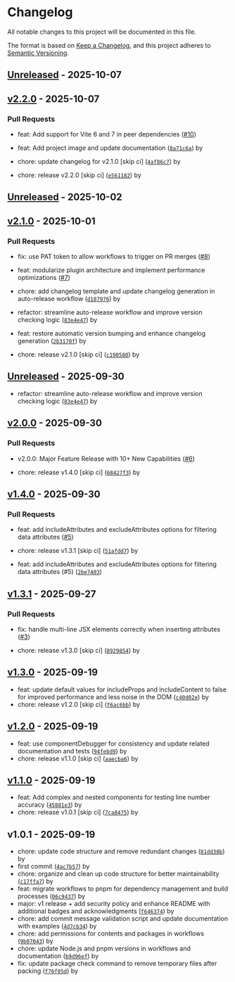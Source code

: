 # Changelog

All notable changes to this project will be documented in this file.

The format is based on [Keep a Changelog](https://keepachangelog.com/en/1.0.0/),
and this project adheres to [Semantic Versioning](https://semver.org/spec/v2.0.0.html).

## [Unreleased](https://github.com/canadianeagle/vite-plugin-component-debugger/compare/v2.2.0...HEAD) - 2025-10-07

## [v2.2.0](https://github.com/canadianeagle/vite-plugin-component-debugger/compare/v2.1.0...v2.2.0) - 2025-10-07

### Pull Requests
- feat: Add support for Vite 6 and 7 in peer dependencies ([#10](https://github.com/canadianeagle/vite-plugin-component-debugger/pull/10))

- feat: Add project image and update documentation ([`8a71c6a`](https://github.com/canadianeagle/vite-plugin-component-debugger/commit/8a71c6a414288e80b5866885b1a6ebad148a1110)) by 
- chore: update changelog for v2.1.0 [skip ci] ([`4af86c7`](https://github.com/canadianeagle/vite-plugin-component-debugger/commit/4af86c703f0b84942beaf7d7cd09f1fdc28af9cd)) by 
- chore: release v2.2.0 [skip ci] ([`e561182`](https://github.com/canadianeagle/vite-plugin-component-debugger/commit/e5611824e96b155eeafd7276fad88c2163d406af)) by 

## [Unreleased](https://github.com/canadianeagle/vite-plugin-component-debugger/compare/v2.1.0...HEAD) - 2025-10-02

## [v2.1.0](https://github.com/canadianeagle/vite-plugin-component-debugger/compare/v2.0.0...v2.1.0) - 2025-10-01

### Pull Requests
- fix: use PAT token to allow workflows to trigger on PR merges ([#8](https://github.com/canadianeagle/vite-plugin-component-debugger/pull/8))
- feat: modularize plugin architecture and implement performance optimizations ([#7](https://github.com/canadianeagle/vite-plugin-component-debugger/pull/7))

- chore: add changelog template and update changelog generation in auto-release workflow ([`d187976`](https://github.com/canadianeagle/vite-plugin-component-debugger/commit/d187976caad88d74c64cf6605ac44fb233a499ea)) by 
- refactor: streamline auto-release workflow and improve version checking logic ([`83e4e47`](https://github.com/canadianeagle/vite-plugin-component-debugger/commit/83e4e470a0d57f1785b0476e0b6049d8745b1ca4)) by 
- feat: restore automatic version bumping and enhance changelog generation ([`2b3170f`](https://github.com/canadianeagle/vite-plugin-component-debugger/commit/2b3170f983565f063639164b57364287174b9840)) by 
- chore: release v2.1.0 [skip ci] ([`c190580`](https://github.com/canadianeagle/vite-plugin-component-debugger/commit/c190580c907ac76acc4a474fcfe087cd15dcdc93)) by 

## [Unreleased](https://github.com/canadianeagle/vite-plugin-component-debugger/compare/v2.0.0...HEAD) - 2025-09-30


- refactor: streamline auto-release workflow and improve version checking logic ([`83e4e47`](https://github.com/canadianeagle/vite-plugin-component-debugger/commit/83e4e470a0d57f1785b0476e0b6049d8745b1ca4)) by 


## [v2.0.0](https://github.com/canadianeagle/vite-plugin-component-debugger/compare/v1.4.0...v2.0.0) - 2025-09-30


### Pull Requests
- v2.0.0: Major Feature Release with 10+ New Capabilities ([#6](https://github.com/canadianeagle/vite-plugin-component-debugger/pull/6))

- chore: release v1.4.0 [skip ci] ([`68427f3`](https://github.com/canadianeagle/vite-plugin-component-debugger/commit/68427f316498bfff45a076a3199427c03dcd04e6)) by 


## [v1.4.0](https://github.com/canadianeagle/vite-plugin-component-debugger/compare/v1.3.1...v1.4.0) - 2025-09-30


### Pull Requests
- feat: add includeAttributes and excludeAttributes options for filtering data attributes ([#5](https://github.com/canadianeagle/vite-plugin-component-debugger/pull/5))

- chore: release v1.3.1 [skip ci] ([`51afdd7`](https://github.com/canadianeagle/vite-plugin-component-debugger/commit/51afdd789b85d7353dcadc4cc9d6e2b6842d253f)) by 

- feat: add includeAttributes and excludeAttributes options for filtering data attributes (#5) ([`2be7403`](https://github.com/canadianeagle/vite-plugin-component-debugger/commit/2be7403eff885afda17c7da562581c43f1f44477))

## [v1.3.1](https://github.com/canadianeagle/vite-plugin-component-debugger/compare/v1.3.0...v1.3.1) - 2025-09-27


### Pull Requests
- fix: handle multi-line JSX elements correctly when inserting attributes ([#3](https://github.com/canadianeagle/vite-plugin-component-debugger/pull/3))

- chore: release v1.3.0 [skip ci] ([`8929854`](https://github.com/canadianeagle/vite-plugin-component-debugger/commit/892985402187551742fe0a1c234046641a808a39)) by 


## [v1.3.0](https://github.com/canadianeagle/vite-plugin-component-debugger/compare/v1.2.0...v1.3.0) - 2025-09-19


- feat: update default values for includeProps and includeContent to false for improved performance and less noise in the DOM ([`c40d02e`](https://github.com/canadianeagle/vite-plugin-component-debugger/commit/c40d02e566901ba83381c8b69aada8d3a1c295f8)) by 
- chore: release v1.2.0 [skip ci] ([`f6ac6bb`](https://github.com/canadianeagle/vite-plugin-component-debugger/commit/f6ac6bbf34bcca4f54391438e7675af99e5ce7ff)) by 


## [v1.2.0](https://github.com/canadianeagle/vite-plugin-component-debugger/compare/v1.1.0...v1.2.0) - 2025-09-19


- feat: use componentDebugger for consistency and update related documentation and tests ([`94febd9`](https://github.com/canadianeagle/vite-plugin-component-debugger/commit/94febd9c308635c37fbdfe0e3895dab1bdef7f02)) by 
- chore: release v1.1.0 [skip ci] ([`aaecba6`](https://github.com/canadianeagle/vite-plugin-component-debugger/commit/aaecba6eb6c925e0e23120644f5a8648e170de4f)) by 


## [v1.1.0](https://github.com/canadianeagle/vite-plugin-component-debugger/compare/v1.0.1...v1.1.0) - 2025-09-19


- feat: Add complex and nested components for testing line number accuracy ([`45881e3`](https://github.com/canadianeagle/vite-plugin-component-debugger/commit/45881e3dc47bea1af9cb31e19271c79791629cfe)) by 
- chore: release v1.0.1 [skip ci] ([`7ca8475`](https://github.com/canadianeagle/vite-plugin-component-debugger/commit/7ca84752c3c6a667c7a8ea1d898032fcf9727d9d)) by 


## v1.0.1 - 2025-09-19


- chore: update code structure and remove redundant changes ([`81dd38b`](https://github.com/canadianeagle/vite-plugin-component-debugger/commit/81dd38b09dd1722db908f8277b2d06146b740471)) by 
- first commit ([`4ac7b57`](https://github.com/canadianeagle/vite-plugin-component-debugger/commit/4ac7b579eed78e4d0f5c0f40c640997fb1d53441)) by 
- chore: organize and clean up code structure for better maintainability ([`c17ffa7`](https://github.com/canadianeagle/vite-plugin-component-debugger/commit/c17ffa70e2c0fc2954bb144f71cfd1f42dbc864f)) by 
- feat: migrate workflows to pnpm for dependency management and build processes ([`06c9437`](https://github.com/canadianeagle/vite-plugin-component-debugger/commit/06c9437d7b41888f042ca3f4e04f35ec448d749a)) by 
- major:  v1 release + add security policy and enhance README with additional badges and acknowledgments ([`f646374`](https://github.com/canadianeagle/vite-plugin-component-debugger/commit/f646374b6f0d458d78396dd793a12dee15e5499f)) by 
- chore: add commit message validation script and update documentation with examples ([`4d7cb34`](https://github.com/canadianeagle/vite-plugin-component-debugger/commit/4d7cb34dceed825bfc3bf2e0acad9bb3b0e6075d)) by 
- chore: add permissions for contents and packages in workflows ([`9b07043`](https://github.com/canadianeagle/vite-plugin-component-debugger/commit/9b07043ee419ab72d31bf53f6ac6715427bc87e6)) by 
- chore: update Node.js and pnpm versions in workflows and documentation ([`b9d96ef`](https://github.com/canadianeagle/vite-plugin-component-debugger/commit/b9d96efbc5c9027e2a6a810a8685c1c5f64cc9a5)) by 
- fix: update package check command to remove temporary files after packing ([`f76f05d`](https://github.com/canadianeagle/vite-plugin-component-debugger/commit/f76f05d7366729a7b53e3594c8ca123653d995ae)) by 
